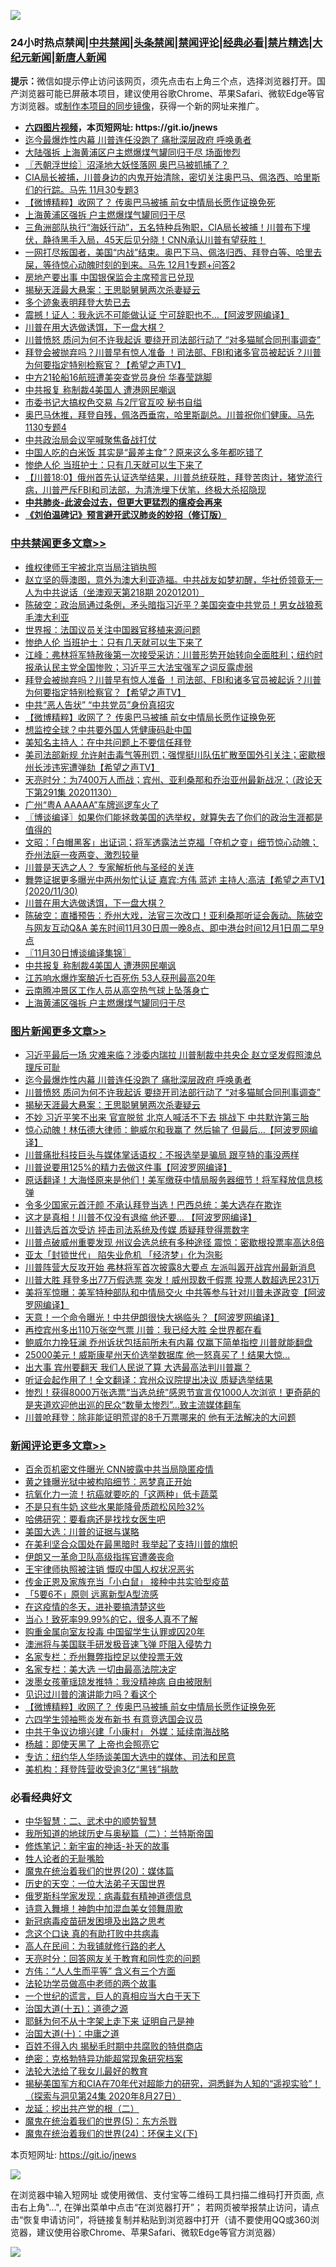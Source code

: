 ![](https://raw.githubusercontent.com/fqnews/bnews/master/64photo/fqnews-qr.jpg)

<div id="tt">
<h3>24小时热点禁闻|<a href="#%E4%B8%AD%E5%85%B1%E7%A6%81%E9%97%BB%E6%9B%B4%E5%A4%9A%E6%96%87%E7%AB%A0">中共禁闻</a>|<a href="#%E5%9B%BE%E7%89%87%E6%96%B0%E9%97%BB%E6%9B%B4%E5%A4%9A%E6%96%87%E7%AB%A0">头条禁闻</a>|<a href="#%E6%96%B0%E9%97%BB%E8%AF%84%E8%AE%BA%E6%9B%B4%E5%A4%9A%E6%96%87%E7%AB%A0">禁闻评论|<a href="#%E5%BF%85%E7%9C%8B%E7%BB%8F%E5%85%B8%E5%A5%BD%E6%96%87">经典必看|<a href="/video.md#%E7%A6%81%E7%89%87%E7%B2%BE%E9%80%89">禁片精选</a>|<a href="https://github.com/fqnews/djy/blob/master/gb/nf1351518.md#1">大纪元新闻</a>|<a href="https://github.com/fqnews/ntdtv/blob/master/gb/prog204.md#1">新唐人新闻</a></h3>
<div><b>提示：</b>微信如提示停止访问该网页，须先点击右上角三个点，选择浏览器打开。国产浏览器可能已屏蔽本项目，建议使用谷歌Chrome、苹果Safari、微软Edge等官方浏览器。或<a href="https://github.com/fqnews/bnews/blob/master/%E5%88%B6%E4%BD%9Cgit%E7%A6%81%E9%97%BB%E9%95%9C%E5%83%8F.md">制作本项目的同步镜像</a>，获得一个新的网址来推广。</div>
<ul>
<li><b><a href="http://d1.bdrive.tk/64.mp4" target="_blank">六四图片视频</a>，本页短网址: https://git.io/jnews</b></li>
<li><a href="/topimagenews/20201201/1439781.md">迄今最爆炸性内幕 川普连任没跑了 痛批深层政府 呼唤勇者</a></li>
<li><a href="/cbnews/20201201/1439734.md">大陆强拆 上海黄浦区户主燃爆煤气罐同归于尽 场面惨烈</a></li>
<li><a href="/ssgc/20201201/1439836.md">〖兲朝浮世绘〗沼泽地大妖怪落网 奥巴马被抓捕了？</a></li>
<li><a href="/bannedvideo/20201201/1439731.md">CIA局长被捕，川普身边的内鬼开始清除，密切关注奥巴马、佩洛西、哈里斯们的行踪。马先 11月30专题3</a></li>
<li><a href="/comments/20201201/1440047.md">【微博精粹】收网了？ 传奥巴马被捕 前女中情局长愿作证换免死</a></li>
<li><a href="/cbnews/20201201/1439806.md">上海黄浦区强拆 户主燃爆煤气罐同归于尽</a></li>
<li><a href="/bannedvideo/20201201/1439943.md">三角洲部队执行“海妖行动”，五名特种兵殉职，CIA局长被捕！川普布下埋伏，静待黑手入局，45天后见分晓！CNN承认川普有望获胜！</a></li>
<li><a href="/bannedvideo/20201201/1439856.md">一网打尽叛国者，美国“内战”结束。奥巴下马、佩洛归西、拜登白等、哈里去屎，等待惊心动魄时刻的到来。马先 12月1专题+问答2</a></li>
<li><a href="/finance/20201201/1439844.md">房地产要出事 中国银保监会主席预言已兑现</a></li>
<li><a href="/topimagenews/20201201/1439730.md">揭秘天涯最大悬案：王思聪舅舅两次杀妻疑云</a></li>
<li><a href="/comments/20201201/1439928.md">多个迹象表明拜登大势已去</a></li>
<li><a href="/cnnews/20201201/1440032.md">震撼！证人：我永远不可能做认证 宁可辞职也不…【阿波罗网编译】</a></li>
<li><a href="/cbnews/20201201/1439909.md">川普在用大选做诱饵，下一盘大棋？</a></li>
<li><a href="/topimagenews/20201201/1439743.md">川普愤怒 质问为何不许我起诉 要绕开司法部行动了 “对多猫腻合同刑事调查”</a></li>
<li><a href="/cbnews/20201201/1440089.md">拜登会被抛弃吗？川普早有惊人准备 ！司法部、FBI和诸多官员被起诉？川普为何要指定特别检察官？【希望之声TV】</a></li>
<li><a href="/cnnews/20201201/1439854.md">中方21轮船16航班遭美突查党员身份 华春莹跳脚</a></li>
<li><a href="/cbnews/20201201/1439820.md">中共报复 称制裁4美国人 遭港网民嘲讽</a></li>
<li><a href="/cnnews/20201130/1439725.md">市委书记大搞权色交易 与2厅官互咬 秘书自缢</a></li>
<li><a href="/bannedvideo/20201201/1440052.md">奥巴马休推，拜登自残，佩洛西垂帘，哈里斯副总。川普祝你们健康。马先 1130专题4</a></li>
<li><a href="/headline/20201130/1439684.md">中共政治局会议罕喊聚焦备战打仗</a></li>
<li><a href="/health/20201201/1439883.md">中国人吃的白米饭 其实是“最差主食”？原来这么多年都吃错了</a></li>
<li><a href="/cbnews/20201201/1440137.md">惨绝人伦 当班护士：只有几天就可以生下来了</a></li>
<li><a href="/bannedvideo/20201201/1439809.md">【川普18:0】俄州首先认证选举结果，川普总统获胜，拜登苦肉计，猪党流行病，川普严斥FBI和司法部，为清洗埋下伏笔，终极大杀招隐现</a></li>
<li><b><a href="/comments/20200211/1275071.md" target="_blank">中共肺炎-此波会过去，但更大更猛烈的瘟疫会再来</a></b></li>
<li><b><a href="/comments/20200207/1272816.md" target="_blank">《刘伯温碑记》预言避开武汉肺炎的妙招（修订版）</a></b></li>
</ul>
</div>

<div class="catlist">
<h3><a href="/cbnews/" target="_blank">中共禁闻</a><span><a href="/cbnews/" target="_blank" rel="nofollow">更多文章>></a></span></h3>
<ul>
<li><a href="/cbnews/20201201/1440263.md" target="_blank">维权律师王宇被北京当局注销执照</a></li>
<li><a href="/cbnews/20201201/1440257.md" target="_blank">赵立坚的辱澳图，意外为澳大利亚造福。中共战友如梦初醒，华社侨领竟无一人为中共说话（坐澳观天第218期 20201201）</a></li>
<li><a href="/cbnews/20201201/1440252.md" target="_blank">陈破空：政治局通过条例，矛头暗指习近平？美国突查中共党员！男女战狼惹毛澳大利亚</a></li>
<li><a href="/cbnews/20201201/1440203.md" target="_blank">世界报：法国议员关注中国器官移植来源问题</a></li>
<li><a href="/cbnews/20201201/1440137.md" target="_blank">惨绝人伦 当班护士：只有几天就可以生下来了</a></li>
<li><a href="/cbnews/20201201/1440126.md" target="_blank">江峰：弗林将军特赦後第一次接受采访：川普形势开始转向全面胜利；纽约时报承认民主党全国惨败；习近平三大法宝强军之词反露虚弱</a></li>
<li><a href="/cbnews/20201201/1440089.md" target="_blank">拜登会被抛弃吗？川普早有惊人准备 ！司法部、FBI和诸多官员被起诉？川普为何要指定特别检察官？【希望之声TV】</a></li>
<li><a href="/cbnews/20201201/1440071.md" target="_blank">中共“恶人告状” “中共党员”身份真招灾</a></li>
<li><a href="/comments/20201201/1440047.md" target="_blank">【微博精粹】收网了？ 传奥巴马被捕 前女中情局长愿作证换免死</a></li>
<li><a href="/cbnews/20201201/1440042.md" target="_blank">想监控全球？中共要外国人凭健康码赴中国</a></li>
<li><a href="/cbnews/20201201/1440020.md" target="_blank">美知名主持人：在中共问题上不要信任拜登</a></li>
<li><a href="/cbnews/20201201/1439992.md" target="_blank">美司法部新规 允许射击毒气等刑罚；强悍挺川队伍扩散至国外引关注；密歇根州长涉违宪遭弹劾【希望之声TV】</a></li>
<li><a href="/cbnews/20201201/1439980.md" target="_blank">天亮时分：为7400万人而战；宾州、亚利桑那和乔治亚州最新战况；（政论天下第291集 20201130）</a></li>
<li><a href="/cbnews/20201201/1439951.md" target="_blank">广州“粤A AAAAA”车牌巡逻车火了</a></li>
<li><a href="/cbnews/20201201/1439938.md" target="_blank">〖博谈编译〗如果你们能拯救美国的选举权，就算失去了你们的政治生涯都是值得的</a></li>
<li><a href="/cbnews/20201201/1439927.md" target="_blank">文昭：「白帽黑客」出证词；将军透露法兰克福「夺机之变」细节惊心动魄；乔州法庭一夜两变、激烈较量</a></li>
<li><a href="/cbnews/20201201/1439728.md" target="_blank">川普是天选之人？ 专家解析他与圣经的关连</a></li>
<li><a href="/cbnews/20201201/1439913.md" target="_blank">舞弊证据更多曝光中两州匆忙认证 嘉宾:方伟 蓝述 主持人:高洁【希望之声TV】(2020/11/30)</a></li>
<li><a href="/cbnews/20201201/1439909.md" target="_blank">川普在用大选做诱饵，下一盘大棋？</a></li>
<li><a href="/cbnews/20201201/1439829.md" target="_blank">陈破空：直播预告：乔州大戏，法官三次改口！亚利桑那听证会轰动。陈破空与网友互动Q&amp;A 美东时间11月30日周一晚8点、即中港台时间12月1日周二早9点</a></li>
<li><a href="/cbnews/20201201/1439828.md" target="_blank">〖11月30日博谈编译集锦〗</a></li>
<li><a href="/cbnews/20201201/1439820.md" target="_blank">中共报复 称制裁4美国人 遭港网民嘲讽</a></li>
<li><a href="/cbnews/20201201/1439808.md" target="_blank">江苏响水爆炸案酿近七百死伤 53人获刑最高20年</a></li>
<li><a href="/cbnews/20201201/1439807.md" target="_blank">云南腾冲景区工作人员从高空热气球上坠落身亡</a></li>
<li><a href="/cbnews/20201201/1439806.md" target="_blank">上海黄浦区强拆 户主燃爆煤气罐同归于尽</a></li>

</ul>
</div>
<div class="catlist">
<h3><a href="/topimagenews/" target="_blank">图片新闻</a><span><a href="/topimagenews/" target="_blank" rel="nofollow">更多文章>></a></span></h3>
<ul>
<li><a href="/topimagenews/20201201/1440232.md" target="_blank">习近平最后一场 灾难来临？涉委内瑞拉 川普制裁中共央企 赵立坚发假照澳总理斥可耻</a></li>
<li><a href="/topimagenews/20201201/1439781.md" target="_blank">迄今最爆炸性内幕 川普连任没跑了 痛批深层政府 呼唤勇者</a></li>
<li><a href="/topimagenews/20201201/1439743.md" target="_blank">川普愤怒 质问为何不许我起诉 要绕开司法部行动了 “对多猫腻合同刑事调查”</a></li>
<li><a href="/topimagenews/20201201/1439730.md" target="_blank">揭秘天涯最大悬案：王思聪舅舅两次杀妻疑云</a></li>
<li><a href="/topimagenews/20201130/1439615.md" target="_blank">不妙 习近平笑不出来 官宣脱贫 北京人喊活不下去 挑战下 中共默许第三胎</a></li>
<li><a href="/topimagenews/20201130/1439556.md" target="_blank">惊心动魄！林伍德大律师：鲍威尔和我赢了 然后输了 但最后&#8230;【阿波罗网编译】</a></li>
<li><a href="/topimagenews/20201130/1439512.md" target="_blank">川普痛批科技巨头与媒体掌话语权：不报选举是骗局 跟亨特的事没两样</a></li>
<li><a href="/topimagenews/20201130/1439486.md" target="_blank">川普说要用125%的精力去做这件事【阿波罗网编译】</a></li>
<li><a href="/comments/20201130/1439481.md" target="_blank">原话翻译！大海怪原来是他们！美军缴获中情局服务器细节！将军释放信息核弹</a></li>
<li><a href="/topimagenews/20201130/1439454.md" target="_blank">令多少国家元首汗颜 不承认拜登当选！巴西总统：美大选存在欺诈</a></li>
<li><a href="/topimagenews/20201130/1439362.md" target="_blank">这才是真相！川普不仅没有退缩 他还要… 【阿波罗网编译】</a></li>
<li><a href="/topimagenews/20201130/1439300.md" target="_blank">川普选后首次受访 抨击司法系统及传媒 质疑拜登得票数字</a></li>
<li><a href="/topimagenews/20201130/1439290.md" target="_blank">川普点破威州重要发现 州议会选总统有多种途径 震惊：密歇根投票率高达8倍</a></li>
<li><a href="/topimagenews/20201130/1439271.md" target="_blank">亚太「封锁世代」 陷失业危机 「经济梦」化为泡影</a></li>
<li><a href="/topimagenews/20201130/1439243.md" target="_blank">川普阵营大反攻开始 弗林将军首次披露8大要点 左派叫嚣开战宾州最新消息</a></li>
<li><a href="/topimagenews/20201129/1439209.md" target="_blank">川普大胜 拜登多出77万假选票 突发！威州现数千假票 投票人数超选民231万</a></li>
<li><a href="/topimagenews/20201129/1439098.md" target="_blank">美将军惊曝：美军特种部队和中情局交火 中共等参与针对川普未遂政变【阿波罗网编译】</a></li>
<li><a href="/topimagenews/20201129/1439062.md" target="_blank">天意！一个命令曝光！中共伊朗很快大祸临头？【阿波罗网编译】</a></li>
<li><a href="/topimagenews/20201129/1438889.md" target="_blank">再控宾州多出110万张空气票 川普：我已经大胜 全世界都在看</a></li>
<li><a href="/topimagenews/20201129/1438851.md" target="_blank">鲍威尔力挽狂澜 乔州诉状包括前所未有内幕 仅赢下简单指控 川普就能翻盘</a></li>
<li><a href="/topimagenews/20201128/1438779.md" target="_blank">25000美元！威斯康星州天价选举数据库 他一怒真买了！结果大惊…</a></li>
<li><a href="/topimagenews/20201128/1438742.md" target="_blank">出大事 宾州要翻天 我们人民说了算 大选最高法判川普赢？</a></li>
<li><a href="/topimagenews/20201128/1438585.md" target="_blank">听证会起作用了！全文翻译：宾州众议院提出决议 质疑选举结果</a></li>
<li><a href="/comments/20201128/1438507.md" target="_blank">惨烈！获得8000万张选票“当选总统”感恩节宣言仅1000人次浏览！更奇葩的是夹道欢迎他出巡的民众“数量太惨烈”…致主流媒体翻车</a></li>
<li><a href="/topimagenews/20201128/1438467.md" target="_blank">川普呛拜登：除非能证明荒谬的8千万票哪来的 他有无法解决的大问题</a></li>

</ul>
</div>
<div class="catlist">
<h3><a href="/comments/" target="_blank">新闻评论</a><span><a href="/comments/" target="_blank" rel="nofollow">更多文章>></a></span></h3>
<ul>
<li><a href="/comments/20201201/1440258.md" target="_blank">百余页机密文件曝光 CNN披露中共当局隐匿疫情</a></li>
<li><a href="/comments/20201201/1440239.md" target="_blank">黄之锋曝光狱中被构陷细节：恶梦真正开始</a></li>
<li><a href="/comments/20201201/1440227.md" target="_blank">抗氧化力一流！抗癌就要吃的「这两种」低卡蔬菜</a></li>
<li><a href="/comments/20201201/1440226.md" target="_blank">不是只有牛奶 这些水果能降骨质疏松风险32%</a></li>
<li><a href="/comments/20201201/1440225.md" target="_blank">哈佛研究：要看病还是找找女医生吧</a></li>
<li><a href="/comments/20201201/1440220.md" target="_blank">美国大选：川普的证据与谋略</a></li>
<li><a href="/comments/20201201/1440219.md" target="_blank">在美利坚合众国处在最黑暗时 我举起了支持川普的旗帜</a></li>
<li><a href="/comments/20201201/1440179.md" target="_blank">伊朗又一革命卫队高级指挥官遭袭丧命</a></li>
<li><a href="/comments/20201201/1440168.md" target="_blank">王宇律师执照被注销 慨叹中国人权状况恶劣</a></li>
<li><a href="/comments/20201201/1440167.md" target="_blank">传金正恩及家族充当「小白鼠」 接种中共实验型疫苗</a></li>
<li><a href="/comments/20201201/1440166.md" target="_blank">「5要6不」原则 远离新型A型流感</a></li>
<li><a href="/comments/20201201/1440165.md" target="_blank">在这疫情的冬天，进补要搞清楚这些</a></li>
<li><a href="/comments/20201201/1440164.md" target="_blank">当心！致死率99.99%的它，很多人真不了解</a></li>
<li><a href="/comments/20201201/1440147.md" target="_blank">购重金属向室友投毒 中国留学生认罪或囚20年</a></li>
<li><a href="/comments/20201201/1440146.md" target="_blank">澳洲将与美国联手研发极音速飞弹 吓阻入侵势力</a></li>
<li><a href="/comments/20201201/1440140.md" target="_blank">名家专栏：乔州舞弊指控足以使投票无效</a></li>
<li><a href="/comments/20201201/1440129.md" target="_blank">名家专栏：美大选 一切由最高法院决定</a></li>
<li><a href="/comments/20201201/1440094.md" target="_blank">泼墨女孩董瑶琼发推特：我没精神病 自由被限制</a></li>
<li><a href="/comments/20201201/1440068.md" target="_blank">见识过川普的演讲能力吗？看这个</a></li>
<li><a href="/comments/20201201/1440047.md" target="_blank">【微博精粹】收网了？ 传奥巴马被捕 前女中情局长愿作证换免死</a></li>
<li><a href="/comments/20201201/1440034.md" target="_blank">六四学生领袖熊炎发布新书 有意竞选国会议员</a></li>
<li><a href="/comments/20201201/1440033.md" target="_blank">中共于争议边境兴建「小康村」 外媒：延续南海战略</a></li>
<li><a href="/comments/20201201/1440028.md" target="_blank">杨越：即使天黑了 上帝也会照亮它</a></li>
<li><a href="/comments/20201201/1440009.md" target="_blank">专访：纽约华人华旸谈美国大选中的媒体、司法和民意</a></li>
<li><a href="/comments/20201201/1440008.md" target="_blank">美机构：拜登阵营收受逾3亿“黑钱”捐款</a></li>

</ul>
</div>

<div class="catlist">
<h3>必看经典好文</h3>
<ul>
<li><a href="/comments/20200605/783249.md" target="_blank">中华智慧：二、武术中的顺势智慧</a></li>
<li><a href="/tculture/xiulian/20170614/774347.md" target="_blank">我所知道的地球历史与奥秘篇（二）：兰特斯帝国</a></li>
<li><a href="/comments/20190418/1115565.md" target="_blank">修炼笔记：新宇宙的神话-补天的故事</a></li>
<li><a href="/comments/20200606/783250.md" target="_blank">牲人论者的无耻嘴脸</a></li>
<li><a href="/comments/20180725/976787.md" target="_blank">魔鬼在统治着我们的世界(20)：媒体篇</a></li>
<li><a href="/tculture/20121025/73067.md" target="_blank">历史的天空：一位大法弟子天国世界</a></li>
<li><a href="/cbnews/20200823/1384378.md" target="_blank">俄罗斯科学家发现：病毒载有精神道德信息</a></li>
<li><a href="/topimagenews/20170208/656009.md" target="_blank">诗意入舞境！神韵中加混血美女领舞周歌</a></li>
<li><a href="/comments/20200917/1029129.md" target="_blank">新冠病毒疫苗研发困境及出路之思考</a></li>
<li><a href="/comments/20200707/1357090.md" target="_blank">念这个口诀 真的有助打败中共病毒</a></li>
<li><a href="/tculture/20121023/72121.md" target="_blank">高人在民间：为我铺就修行路的老人</a></li>
<li><a href="/cbnews/20200916/1397196.md" target="_blank">天亮时分：回答网友关于教育和同性恋的问题</a></li>
<li><a href="/comments/20200720/1363377.md" target="_blank">方伟：“人人生而平等” 含义有三个方面</a></li>
<li><a href="/comments/20200629/1352533.md" target="_blank">法轮功学员做高中老师的两个故事</a></li>
<li><a href="/comments/20200621/1348067.md" target="_blank">一个世纪的谎言，巨人的真相应当大白于天下</a></li>
<li><a href="/topimagenews/20180322/917868.md" target="_blank">治国大道(十五)：道德之源</a></li>
<li><a href="/ccpdope/20190803/1168965.md" target="_blank">耶稣为何不从十字架上走下来 证明自己是神</a></li>
<li><a href="/cbnews/20180316/915423.md" target="_blank">治国大道(十)：中庸之道</a></li>
<li><a href="/lifebaike/20200711/1358994.md" target="_blank">百姓不得入内 揭秘毛时期中共腐败的特供商店</a></li>
<li><a href="/comments/20200705/783265.md" target="_blank">绝密：克格勃特异功能超常现象研究档案</a></li>
<li><a href="/cbnews/20200516/1329218.md" target="_blank">法轮大法给了我女儿最好的教育</a></li>
<li><a href="/cbnews/20200828/1386804.md" target="_blank">揭秘美国军方和CIA在70年代对超能力的研究，洞悉鲜为人知的“遥视实验”！（探索与洞见第24集 2020年8月27日）</a></li>
<li><a href="/comments/20200928/1404653.md" target="_blank">龙延：挖出共产党的根（二）</a></li>
<li><a href="/topimagenews/20180524/946967.md" target="_blank">魔鬼在统治着我们的世界(5)：东方杀戮</a></li>
<li><a href="/cbnews/20180907/994846.md" target="_blank">魔鬼在统治着我们的世界(24)：环保主义(下)</a></li>

</ul>
</div>

本页短网址: https://git.io/jnews

![](https://raw.githubusercontent.com/fqnews/bnews/master/64photo/fqnews-qr.jpg)

在浏览器中输入短网址 或使用微信、支付宝等二维码工具扫描二维码打开页面, 点击右上角"...", 在弹出菜单中点击“在浏览器打开”； 若网页被举报禁止访问，请点击“恢复申请访问”，将链接复制并粘贴到浏览器中打开（请不要使用QQ或360浏览器，建议使用谷歌Chrome、苹果Safari、微软Edge等官方浏览器）

![](https://raw.githubusercontent.com/fqnews/bnews/master/64photo/wx.jpg)